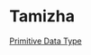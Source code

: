 # Tamizha
[Primitive Data Type](https://github.com/JustTamizha/Tamizha/blob/4ca66a6159d371b98be95335dd1cec64f25aa4a9/Projects/TamizhaProject/src/com/TamizhaProject/Main.java)
